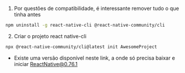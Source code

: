 1. Por questões de compatibilidade, é interessante remover tudo o que tinha antes

```bash
npm uninstall -g react-native-cli @react-native-community/cli
```

2. Criar o projeto react native-cli

```bash
npx @react-native-community/cli@latest init AwesomeProject
```

- Existe uma versão disponível neste link, a onde só precisa baixar e iniciar
  [ReactNative@0.76.1](<[./NextJSWithStylex.md](https://github.com/felpereira/reactnativedefault/tree/RND%400.76.1)>)
